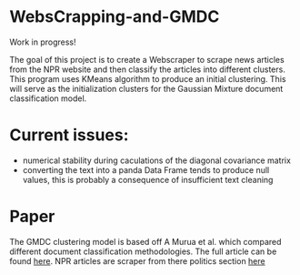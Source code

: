 # WebsCrapping-and-GMDC

Work in progress!

The goal of this project is to create a Webscraper to scrape news articles from the NPR website and then classify the articles into different clusters. 
This program uses KMeans algorithm to produce an initial clustering. This will serve as the initialization clusters for the Gaussian Mixture document classification model.

# Current issues:
* numerical stability during caculations of the diagonal covariance matrix
* converting the text into a panda Data Frame tends to produce null values, this is probably a consequence of insufficient text cleaning

# Paper
The GMDC clustering model is based off A Murua et al. which compared different document classification methodologies. The full article can be found [here](https://sites.stat.washington.edu/people/wxs/Learning-papers/MuruaStuetzleTantrumSieberts-A4.pdf).
NPR articles are scraper from there politics section [here](https://www.npr.org/sections/politics/)
